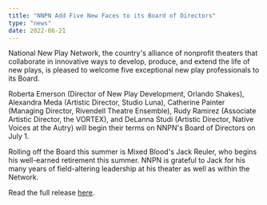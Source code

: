 ```yaml
---
title: "NNPN Add Five New Faces to its Board of Directors"
type: "news"
date: 2022-06-21
---
```


<p><span class="lead-in">National New Play Network, the country's alliance of nonprofit theaters that collaborate in innovative ways to develop, produce, and extend the life of new plays, is pleased to welcome five exceptional new play professionals to its Board.
</p>

Roberta Emerson (Director of New Play Development, Orlando Shakes), Alexandra Meda (Artistic Director, Studio Luna), Catherine Painter (Managing Director, Rivendell Theatre Ensemble), Rudy Ramirez (Associate Artistic Director, the VORTEX), and DeLanna Studi (Artistic Director, Native Voices at the Autry) will begin their terms on NNPN's Board of Directors on July 1. 
  
Rolling off the Board this summer is Mixed Blood's Jack Reuler, who begins his well-earned retirement this summer. NNPN is grateful to Jack for his many years of field-altering leadership at his theater as well as within the Network. 

Read the full release [here](https://bit.ly/3yjiFhE).
